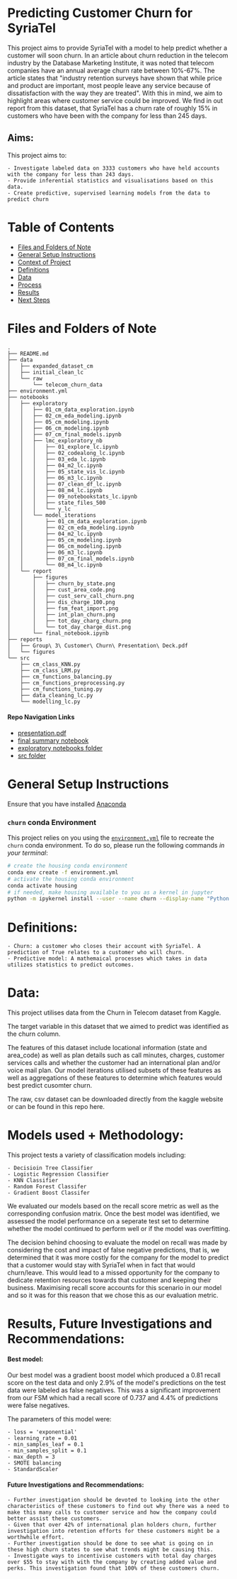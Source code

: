 # Predicting Customer Churn for SyriaTel

This project aims to provide SyriaTel with a model to help predict whether a customer will soon churn. In an article about churn reduction in the telecom industry by the Database Marketing Institute, it was noted that telecom companies have an annual average churn rate between 10%-67%. The article states that "industry retention surveys have shown that while price and product are important, most people leave any service because of dissatisfaction with the way they are treated". With this in mind, we aim to highlight areas where customer service could be improved. We find in out report from this dataset, that SyriaTel has a churn rate of roughly 15% in customers who have been with the company for less than 245 days.

## Aims:

This project aims to:

    - Investigate labeled data on 3333 customers who have held accounts with the company for less than 243 days.
    - Provide inferential statistics and visualisations based on this data.
    - Create predictive, supervised learning models from the data to predict churn

# Table of Contents

<!--ts-->
 * [Files and Folders of Note]()
 * [General Setup Instructions](https://github.com/chum46/mod-3-project-group-3-chi-sea-ds#general-setup-instructions)
 * [Context of Project](https://github.com/chum46/mod-3-project-group-3-chi-sea-ds#context)
 * [Definitions](https://github.com/chum46/mod-3-project-group-3-chi-sea-ds#definitions)
 * [Data](https://github.com/chum46/mod-3-project-group-3-chi-sea-ds#data)
 * [Process](https://github.com/chum46/mod-3-project-group-3-chi-sea-ds#models-used--methodology)
 * [Results](https://github.com/chum46/mod-3-project-group-3-chi-sea-ds#results-future-investigations-and-recommendations)
 * [Next Steps](https://github.com/chum46/mod-3-project-group-3-chi-sea-ds#future-investigations-and-recommendations)
<!--te-->

# Files and Folders of Note
```
.
├── README.md
├── data
│   ├── expanded_dataset_cm
│   ├── initial_clean_lc
│   └── raw
│       └── telecom_churn_data
├── environment.yml
├── notebooks
│   ├── exploratory
│   │   ├── 01_cm_data_exploration.ipynb
│   │   ├── 02_cm_eda_modeling.ipynb
│   │   ├── 05_cm_modeling.ipynb
│   │   ├── 06_cm_modeling.ipynb
│   │   ├── 07_cm_final_models.ipynb
│   │   ├── lmc_exploratory_nb
│   │   │   ├── 01_explore_lc.ipynb
│   │   │   ├── 02_codealong_lc.ipynb
│   │   │   ├── 03_eda_lc.ipynb
│   │   │   ├── 04_m2_lc.ipynb
│   │   │   ├── 05_state_vis_lc.ipynb
│   │   │   ├── 06_m3_lc.ipynb
│   │   │   ├── 07_clean_df_lc.ipynb
│   │   │   ├── 08_m4_lc.ipynb
│   │   │   ├── 09_notebookstats_lc.ipynb
│   │   │   ├── state_files_500
│   │   │   └── y_lc
│   │   └── model_iterations
│   │       ├── 01_cm_data_exploration.ipynb
│   │       ├── 02_cm_eda_modeling.ipynb
│   │       ├── 04_m2_lc.ipynb
│   │       ├── 05_cm_modeling.ipynb
│   │       ├── 06_cm_modeling.ipynb
│   │       ├── 06_m3_lc.ipynb
│   │       ├── 07_cm_final_models.ipynb
│   │       └── 08_m4_lc.ipynb
│   └── report
│       ├── figures
│       │   ├── churn_by_state.png
│       │   ├── cust_area_code.png
│       │   ├── cust_serv_call_churn.png
│       │   ├── dis_charge_100.png
│       │   ├── fsm_feat_import.png
│       │   ├── int_plan_churn.png
│       │   ├── tot_day_charg_churn.png
│       │   └── tot_day_charge_dist.png
│       └── final_notebook.ipynb
├── reports
│   ├── Group\ 3\ Customer\ Churn\ Presentation\ Deck.pdf
│   └── figures
└── src
    ├── cm_class_KNN.py
    ├── cm_class_LRM.py
    ├── cm_functions_balancing.py
    ├── cm_functions_preprocessing.py
    ├── cm_functions_tuning.py
    ├── data_cleaning_lc.py
    └── modelling_lc.py
```
#### Repo Navigation Links
 - [presentation.pdf](https://github.com/chum46/mod-3-project-group-3-chi-sea-ds/blob/master/reports/Group%203%20Customer%20Churn%20Presentation%20Deck.pdf)
 - [final summary notebook](https://github.com/chum46/mod-3-project-group-3-chi-sea-ds/blob/master/notebooks/report/final_notebook.ipynb)
 - [exploratory notebooks folder](https://github.com/chum46/mod-3-project-group-3-chi-sea-ds/tree/master/notebooks/exploratory)
 - [src folder](https://github.com/chum46/mod-3-project-group-3-chi-sea-ds/tree/master/src)
 
# General Setup Instructions 

Ensure that you have installed [Anaconda](https://docs.anaconda.com/anaconda/install/) 

### `churn` conda Environment

This project relies on you using the [`environment.yml`](environment.yml) file to recreate the `churn` conda environment. To do so, please run the following commands *in your terminal*:
```bash
# create the housing conda environment
conda env create -f environment.yml
# activate the housing conda environment
conda activate housing
# if needed, make housing available to you as a kernel in jupyter
python -m ipykernel install --user --name churn --display-name "Python 3 (housing)"
```
 
# Definitions:

    - Churn: a customer who closes their account with SyriaTel. A prediction of True relates to a customer who will churn.
    - Predictive model: A mathemaical processes which takes in data utilizes statistics to predict outcomes. 
    
# Data:

This project utilises data from the Churn in Telecom dataset from Kaggle.

The target variable in this dataset that we aimed to predict was identified as the churn column.

The features of this dataset include locational information (state and area_code) as well as plan details such as call minutes, charges, customer services calls and whether the customer had an international plan and/or voice mail plan. Our model iterations utilised subsets of these features as well as aggregations of these features to determine which features would best predict cusomter churn.

The raw, csv dataset can be downloaded directly from the kaggle website or can be found in this repo here.

# Models used + Methodology:

This project tests a variety of classification models including:

    - Decisioin Tree Classifier
    - Logistic Regression Classifier
    - KNN Classifier
    - Random Forest Classifer
    - Gradient Boost Classifer

We evaluated our models based on the recall score metric as well as the corresponding confusion matrix. Once the best model was identified, we assessed the model performance on a seperate test set to determine whether the model continued to perform well or if the model was overfitting.

The decision behind choosing to evaluate the model on recall was made by considering the cost and impact of false negative predictions, that is, we determined that it was more costly for the company for the model to predict that a customer would stay with SyriaTel when in fact that would churn/leave. This would lead to a missed opportunity for the company to dedicate retention resources towards that customer and keeping their business. Maximising recall score accounts for this scenario in our model and so it was for this reason that we chose this as our evaluation metric.

# Results, Future Investigations and Recommendations:

#### Best model:

Our best model was a gradient boost model which produced a 0.81 recall score on the test data and only 2.9% of the model's predictions on the test data were labeled as false negatives. This was a significant improvement from our FSM which had a recall score of 0.737 and 4.4% of predictions were false negatives.

The parameters of this model were:

    - loss = 'exponential'
    - learning_rate = 0.01
    - min_samples_leaf = 0.1
    - min_samples_split = 0.1
    - max_depth = 3
    - SMOTE balancing
    - StandardScaler

#### Future Investigations and Recommendations:


    - Further investigation should be devoted to looking into the other characteristics of these customers to find out why there was a need to make this many calls to customer service and how the company could better assist these customers.
    - Given that over 42% of international plan holders churn, further investigation into retention efforts for these customers might be a worthwhile effort.
    - Further investigation should be done to see what is going on in these high churn states to see what trends might be causing this.
    - Investigate ways to incentivise customers with total day charges over $55 to stay with with the company by creating added value and perks. This investigation found that 100% of these customers churn.







